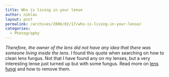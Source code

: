 ```yaml
---
title: Who is living in your lense
author: niklas
layout: post
permalink: /archives/2006/02/17/who-is-living-in-your-lense/
categories:
  - Photography
---
```

*Therefore, the owner of the lens did not have any idea that there was someone living inside the lens*. I found this quote when searching on how to clean lens fungus. Not that I have found any on my lenses, but a very interesting lense just turned up but with some fungus. Read more on [lens fungi][1] and how to remove them.

 [1]: http://www.chem.helsinki.fi/~toomas/photo/fungus/